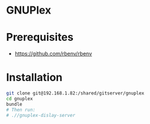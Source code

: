 # GNUPlex

# Prerequisites

- https://github.com/rbenv/rbenv

# Installation

```bash
git clone git@192.168.1.82:/shared/gitserver/gnuplex
cd gnuplex
bundle
# Then run:
# .//gnuplex-dislay-server
```
